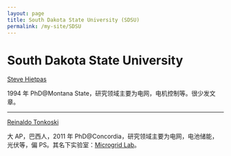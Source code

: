 ```yaml
---
layout: page
title: South Dakota State University (SDSU)
permalink: /my-site/SDSU
---
```

# South Dakota State University
[Steve Hietpas](https://www.sdstate.edu/directory/steve-hietpas)

1994 年 PhD@Montana State，研究领域主要为电网，电机控制等。很少发文章。

---

[Reinaldo Tonkoski](https://www.sdstate.edu/directory/reinaldo-tonkoski)

大 AP，巴西人，2011 年 PhD@Concordia，研究领域主要为电网，电池储能，光伏等，偏 PS。其名下实验室：[Microgrid Lab](https://www.sdstate.edu/electrical-engineering-and-computer-science/microgrid-lab)。
